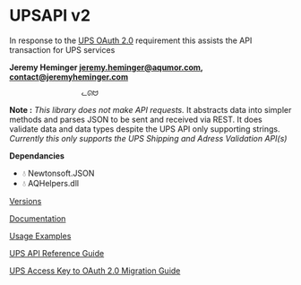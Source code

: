 # UPSAPI v2
In response to the [UPS OAuth 2.0](https://www.ups.com/upsdeveloperkit?loc=en_US#:~:text=By%20June%202023%2C%20UPS%20will,and%20provide%20enhanced%20API%20capabilities.) requirement this assists the API transaction for UPS services

**Jeremy Heminger <jeremy.heminger@aqumor.com>, <contact@jeremyheminger.com>**

                      ᓚᘏᗢ

**Note :** *This library does not make API requests.* 
It abstracts data into simpler methods and parses JSON to be sent and received via REST. 
It does validate data and data types despite the UPS API only supporting strings.
*Currently this only supports the UPS Shipping and Adress Validation API(s)*

**Dependancies**
- :droplet: Newtonsoft.JSON
- :droplet: AQHelpers.dll

[Versions](UPSAPI/articles/version.md) 

[Documentation](UPSAPI/articles/documentation.md)

[Usage Examples](UPSAPI/articles/usage_examples.md)

[UPS API Reference Guide](https://developer.ups.com/api/reference)

[UPS Access Key to OAuth 2.0 Migration Guide](https://developer.ups.com/oauth-developer-guide)